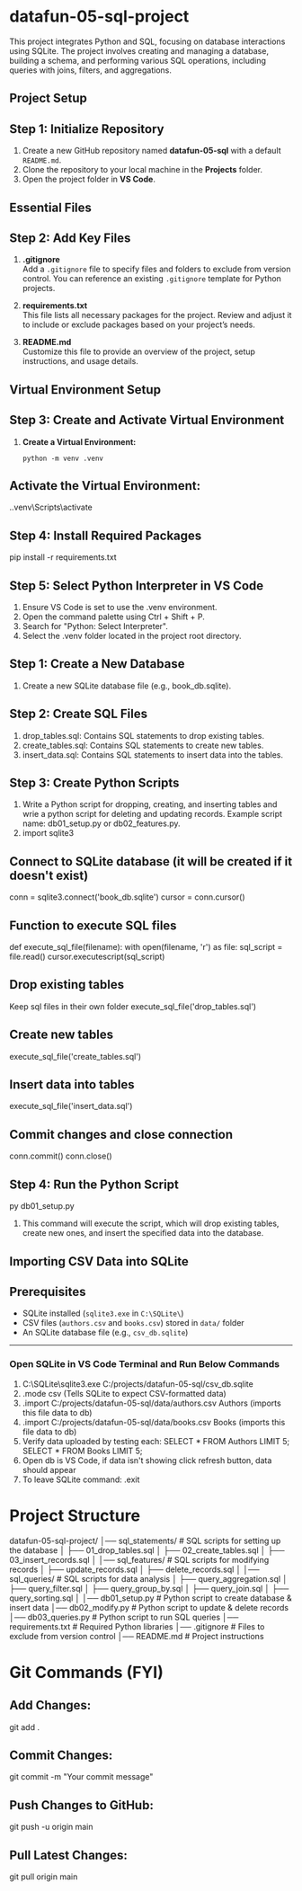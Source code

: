 # datafun-05-sql-project
This project integrates Python and SQL, focusing on database interactions using SQLite. The project involves creating and managing a database, building a schema, and performing various SQL operations, including queries with joins, filters, and aggregations.

## Project Setup
## Step 1: Initialize Repository
1. Create a new GitHub repository named **datafun-05-sql** with a default `README.md`.
2. Clone the repository to your local machine in the **Projects** folder.
3. Open the project folder in **VS Code**.

## Essential Files

## Step 2: Add Key Files
1. **.gitignore**  
   Add a `.gitignore` file to specify files and folders to exclude from version control. You can reference an existing `.gitignore` template for Python projects.

2. **requirements.txt**  
   This file lists all necessary packages for the project. Review and adjust it to include or exclude packages based on your project’s needs.

3. **README.md**  
   Customize this file to provide an overview of the project, setup instructions, and usage details.

## Virtual Environment Setup

## Step 3: Create and Activate Virtual Environment
1. **Create a Virtual Environment:**

   ```Windows PowerShell
   python -m venv .venv

## Activate the Virtual Environment:
.\.venv\Scripts\activate

## Step 4: Install Required Packages
pip install -r requirements.txt

## Step 5: Select Python Interpreter in VS Code
1. Ensure VS Code is set to use the .venv environment.
2. Open the command palette using Ctrl + Shift + P.
3. Search for "Python: Select Interpreter".
4. Select the .venv folder located in the project root directory.

## Step 1: Create a New Database
1. Create a new SQLite database file (e.g., book_db.sqlite).

## Step 2: Create SQL Files
1. drop_tables.sql: Contains SQL statements to drop existing tables.
2. create_tables.sql: Contains SQL statements to create new tables.
3. insert_data.sql: Contains SQL statements to insert data into the tables.

## Step 3: Create Python Scripts
1. Write a Python script for dropping, creating, and inserting tables and wrie a python script for deleting and updating records. Example script name: db01_setup.py or db02_features.py.
2. import sqlite3

## Connect to SQLite database (it will be created if it doesn't exist)
conn = sqlite3.connect('book_db.sqlite')
cursor = conn.cursor()

## Function to execute SQL files
def execute_sql_file(filename):
    with open(filename, 'r') as file:
        sql_script = file.read()
    cursor.executescript(sql_script)

## Drop existing tables
Keep sql files in their own folder
execute_sql_file('drop_tables.sql')

## Create new tables
execute_sql_file('create_tables.sql')

## Insert data into tables
execute_sql_file('insert_data.sql')

## Commit changes and close connection
conn.commit()
conn.close()

## Step 4: Run the Python Script
py db01_setup.py
1. This command will execute the script, which will drop existing tables, create new ones, and insert the specified data into the database.

## Importing CSV Data into SQLite
## Prerequisites
- SQLite installed (`sqlite3.exe` in `C:\SQLite\`)
- CSV files (`authors.csv` and `books.csv`) stored in `data/` folder
- An SQLite database file (e.g., `csv_db.sqlite`)
---
### Open SQLite in VS Code Terminal and Run Below Commands
1. C:\SQLite\sqlite3.exe C:/projects/datafun-05-sql/csv_db.sqlite
2. .mode csv (Tells SQLite to expect CSV-formatted data)
3. .import C:/projects/datafun-05-sql/data/authors.csv Authors (imports this file data to db)
4. .import C:/projects/datafun-05-sql/data/books.csv Books (imports this file data to db)
5. Verify data uploaded by testing each: SELECT * FROM Authors LIMIT 5; SELECT * FROM Books LIMIT 5;
6. Open db is VS Code, if data isn't showing click refresh button, data should appear
7. To leave SQLite command: .exit

# Project Structure
datafun-05-sql-project/
│── sql_statements/        # SQL scripts for setting up the database
│   ├── 01_drop_tables.sql
│   ├── 02_create_tables.sql
│   ├── 03_insert_records.sql
│
│── sql_features/          # SQL scripts for modifying records
│   ├── update_records.sql
│   ├── delete_records.sql
│
│── sql_queries/           # SQL scripts for data analysis
│   ├── query_aggregation.sql
│   ├── query_filter.sql
│   ├── query_group_by.sql
│   ├── query_join.sql
│   ├── query_sorting.sql
│
│── db01_setup.py          # Python script to create database & insert data
│── db02_modify.py         # Python script to update & delete records
│── db03_queries.py        # Python script to run SQL queries
│── requirements.txt       # Required Python libraries
│── .gitignore             # Files to exclude from version control
│── README.md              # Project instructions

# Git Commands (FYI)
## Add Changes:
git add .

## Commit Changes:
git commit -m "Your commit message"

## Push Changes to GitHub:
git push -u origin main

## Pull Latest Changes:
git pull origin main